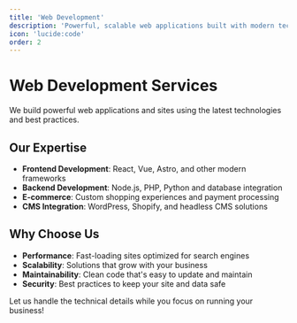 ```yaml
---
title: 'Web Development'
description: 'Powerful, scalable web applications built with modern technologies.'
icon: 'lucide:code'
order: 2
---
```


# Web Development Services

We build powerful web applications and sites using the latest technologies and best practices.

## Our Expertise

- **Frontend Development**: React, Vue, Astro, and other modern frameworks
- **Backend Development**: Node.js, PHP, Python and database integration
- **E-commerce**: Custom shopping experiences and payment processing
- **CMS Integration**: WordPress, Shopify, and headless CMS solutions

## Why Choose Us

- **Performance**: Fast-loading sites optimized for search engines
- **Scalability**: Solutions that grow with your business
- **Maintainability**: Clean code that's easy to update and maintain
- **Security**: Best practices to keep your site and data safe

Let us handle the technical details while you focus on running your business!
